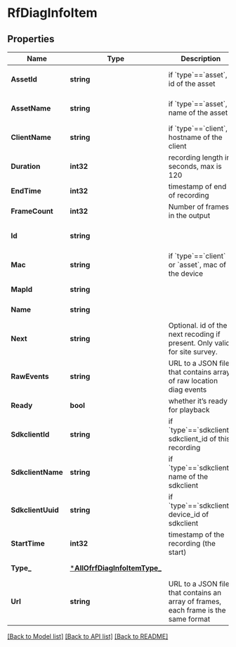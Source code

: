 # RfDiagInfoItem

## Properties
Name | Type | Description | Notes
------------ | ------------- | ------------- | -------------
**AssetId** | **string** | if &#x60;type&#x60;&#x3D;&#x3D;&#x60;asset&#x60;, id of the asset | [optional] [default to null]
**AssetName** | **string** | if &#x60;type&#x60;&#x3D;&#x3D;&#x60;asset&#x60;, name of the asset | [optional] [default to null]
**ClientName** | **string** | if &#x60;type&#x60;&#x3D;&#x3D;&#x60;client&#x60;, hostname of the client | [optional] [default to null]
**Duration** | **int32** | recording length in seconds, max is 120 | [default to null]
**EndTime** | **int32** | timestamp of end of recording | [default to null]
**FrameCount** | **int32** | Number of frames in the output | [default to null]
**Id** | **string** |  | [optional] [default to null]
**Mac** | **string** | if &#x60;type&#x60;&#x3D;&#x3D;&#x60;client&#x60; or &#x60;asset&#x60;, mac of the device | [optional] [default to null]
**MapId** | **string** |  | [default to null]
**Name** | **string** |  | [default to null]
**Next** | **string** | Optional. id of the next recoding if present. Only valid for site survey. | [optional] [default to null]
**RawEvents** | **string** | URL to a JSON file that contains array of raw location diag events | [default to null]
**Ready** | **bool** | whether it’s ready for playback | [default to null]
**SdkclientId** | **string** | if &#x60;type&#x60;&#x3D;&#x3D;&#x60;sdkclient&#x60;, sdkclient_id of this recording | [optional] [default to null]
**SdkclientName** | **string** | if &#x60;type&#x60;&#x3D;&#x3D;&#x60;sdkclient&#x60;, name of the sdkclient | [optional] [default to null]
**SdkclientUuid** | **string** | if &#x60;type&#x60;&#x3D;&#x3D;&#x60;sdkclient&#x60;, device_id of sdkclient | [optional] [default to null]
**StartTime** | **int32** | timestamp of the recording (the start) | [default to null]
**Type_** | [***AllOfrfDiagInfoItemType_**](AllOfrfDiagInfoItemType_.md) |  | [default to null]
**Url** | **string** | URL to a JSON file that contains an array of frames, each frame is the same format | [default to null]

[[Back to Model list]](../README.md#documentation-for-models) [[Back to API list]](../README.md#documentation-for-api-endpoints) [[Back to README]](../README.md)

